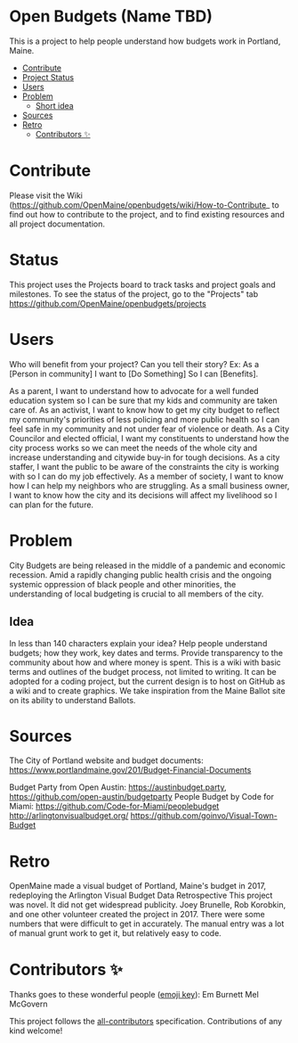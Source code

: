 # Open Budgets (Name TBD)

This is a project to help people understand how budgets work in Portland, Maine. 

<!-- TOC -->

- [Contribute](#Contribute)
- [Project Status](#Status)
- [Users](#UserS)
- [Problem](#Problem)
    - [Short idea](##Idea) 
- [Sources](#sources)
- [Retro](#retro)
    - [Contributors ✨](#contributors-)

<!-- /TOC -->

# Contribute
Please visit the Wiki (https://github.com/OpenMaine/openbudgets/wiki/How-to-Contribute_ to find out how to contribute to the project, and to find existing resources and all project documentation.

# Status
This project uses the Projects board to track tasks and project goals and milestones. To see the status of the project, go to the "Projects" tab https://github.com/OpenMaine/openbudgets/projects

# Users 
Who will benefit from your project? Can you tell their story?
Ex: As a [Person in community] I want to [Do Something] So I can [Benefits].

As a parent, I want to understand how to advocate for a well funded education system so I can be sure that my kids and community are taken care of.
As an activist, I want to know how to get my city budget to reflect my community's priorities of less policing and more public health so I can feel safe in my community and not under fear of violence or death.
As a City Councilor and elected official, I want my constituents to understand how the city process works so we can meet the needs of the whole city and increase understanding and citywide buy-in for tough decisions.
As a city staffer, I want the public to be aware of the constraints the city is working with so I can do my job effectively.
As a member of society, I want to know how I can help my neighbors who are struggling.
As a small business owner, I want to know how the city and its decisions will affect my livelihood so I can plan for the future.

# Problem
City Budgets are being released in the middle of a pandemic and economic recession. Amid a rapidly changing public health crisis and the ongoing systemic oppression of black people and other minorities, the understanding of local budgeting is crucial to all members of the city.

## Idea
In less than 140 characters explain your idea?
Help people understand budgets; how they work, key dates and terms. Provide transparency to the community about how and where money is spent. This is a wiki with basic terms and outlines of the budget process, not limited to writing. It can be adopted for a coding project, but the current design is to host on GitHub as a wiki and to create graphics. We take inspiration from the Maine Ballot site on its ability to understand Ballots.

# Sources
The City of Portland website and budget documents: https://www.portlandmaine.gov/201/Budget-Financial-Documents


Budget Party from Open Austin: https://austinbudget.party, https://github.com/open-austin/budgetparty
People Budget by Code for Miami: https://github.com/Code-for-Miami/peoplebudget
http://arlingtonvisualbudget.org/
https://github.com/goinvo/Visual-Town-Budget

# Retro
OpenMaine made a visual budget of Portland, Maine's budget in 2017, redeploying the Arlington Visual Budget Data
Retrospective
This project was novel. It did not get widespread publicity. Joey Brunelle, Rob Korobkin, and one other volunteer created the project in 2017. There were some numbers that were difficult to get in accurately. The manual entry was a lot of manual grunt work to get it, but relatively easy to code.

# Contributors ✨

Thanks goes to these wonderful people ([emoji key](https://allcontributors.org/docs/en/emoji-key)):
Em Burnett
Mel McGovern
<!-- ALL-CONTRIBUTORS-LIST:START - Do not remove or modify this section -->
<!-- prettier-ignore-start -->
<!-- markdownlint-disable -->
<!-- markdownlint-enable -->
<!-- prettier-ignore-end -->
<!-- ALL-CONTRIBUTORS-LIST:END -->

This project follows the [all-contributors](https://github.com/all-contributors/all-contributors) specification. Contributions of any kind welcome!

